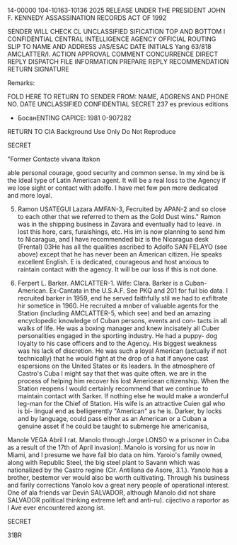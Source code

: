 14-00000
104-10163-10136
2025 RELEASE UNDER THE PRESIDENT JOHN F. KENNEDY ASSASSINATION RECORDS ACT OF 1992

SENDER WILL CHECK CL
UNCLASSIFIED
SIFICATION TOP AND BOTTOM
I CONFIDENTIAL
CENTRAL INTELLIGENCE AGENCY
OFFICIAL ROUTING SLIP
TO
NAME AND ADDRESS
JAS/ESAC
DATE
INITIALS
Yang 63/818
AMCLATTER/I.
ACTION
APPROVAL
COMMENT
CONCURRENCE
DIRECT REPLY
DISPATCH
FILE
INFORMATION
PREPARE REPLY
RECOMMENDATION
RETURN
SIGNATURE

Remarks:

FOLD HERE TO RETURN TO SENDER
FROM: NAME, ADGRENS AND PHONE NO.
DATE
UNCLASSIFIED
CONFIDENTIAL
SECRET
237 es previous editions
* БосанENTING CAPICE: 1981 0-907282

RETURN TO CIA
Background Use Only
Do Not Reproduce

SECRET

"Former Contacte vivana Itakon

able personal courage, good security and common sense. In my xind be
is the ideal type of Latin American agent. It will be a real loss to
the Agency if we lose sight or contact with adolfo. I have met few pen
more dedicated and more loyal.

5. Ramon USATEGUI Lazara AMFAN-3, Fecruited by APAN-2 and so
close to each other that we referred to them as the Gold Dust wins."
Ramon was in the shipping business in Zavara and eventually had to
leave. in lost this hore, cars, furaishings, etc. His im is now
planning to send him to Nicaragua, and I have recommended biz is the
Nicaragua desk (Frental) 03He has all the qualities ascribed to
Adolfo SAN FELAYO (see above) except that he has never been an American
citizen. He speaks excellent English. E is dedicated, courageous and
host anxious to raintain contact with the agency. It will be our loss
if this is not done.

6. Ferpert L. Barker. AMCLATTER-1. Wife: Clara. Barker is a
Cuban-American. Ex-Cantata in the U.S.A.F. See PKQ and 201 for fuil
bio data. I recruited barker in 1959, end he served faithfully stil
we had to exfiltrate hir sometice in 1960. He recruited a mnber of
valuable agents for the Station (including AMCLATTER-5, which see) and
bed an amazing encyclopedic knowledge of Cuban persons, events and con-
tacts in all walks of life. He was a boxing manager and knew incisately
all Cuber personalities engaged in the sporting industry. He had a puppy-
dog loyalty to his case officers and to the Agency. His biggest weakness
was his lack of discretion. He was such a loyal American (actually if
not technically) that he would fight at the drop of a hat if anyone cast
espersions on the United States or its leaders. In the atmosphere of
Castro's Cuba I might say that thet was quite often. we are in the
process of helping him recover his lost Americean citizenship. When the
Station reopens I would certainly recommend that we continue to maintain
contact with Sarker. If nothing else he would make a wonderful leg-man
for the Chief of Station. His wife is an attractive Cuien gal who is bi-
lingual end as belligerently "American" as he is. Darker, by locks and
by language, could pass either as an American or a Cuban a genuine
asset if he could be taught to submerge hie americanisa,

Manole VEGA Abril I rat. Manolo through Jorge LONSO
w a prisoner in Cuba as a result of the 17th of April invasion).
Manolo is vorsing for us now in Miami, and I presume we have fail blo
data on him. Yaroio's family owned, along with Republic Steel, the big
steel plant to Savann which was nationalized by the Castro regine (Cir.
Antillana de Asore, 3.1.). Yanolo has a brother, bestemor ver would
also be worth cultivating. Through his business and farily corrections
Yanolo kov a great nery people of operational interest. One of ala
friends var Devin SALVADOR, although Manolo did not share SALVADOR
political thinking extreme left and anti-ru).
cijectivo a raportor as I Ave ever encountered azong ist.

SECRET

31BR

